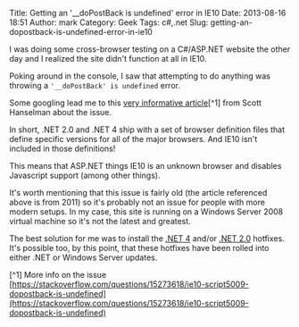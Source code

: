 Title: Getting an '__doPostBack is undefined' error in IE10
Date: 2013-08-16 18:51
Author: mark
Category: Geek
Tags: c#,.net
Slug: getting-an-dopostback-is-undefined-error-in-ie10

I was doing some cross-browser testing on a C#/ASP.NET website the other day and I realized the site didn't function at all in IE10.

Poking around in the console, I saw that attempting to do anything was throwing a `'__doPostBack' is undefined` error.

Some googling lead me to this [very informative article](https://www.hanselman.com/blog/CommentView.aspx?guid=40de7f39-3ff7-4f21-89ab-baa6cdd9d51e#commentstart)[^1] from Scott Hanselman about the issue.

In short, .NET 2.0 and .NET 4 ship with a set of browser definition files that define specific versions for all of the major browsers. And IE10 isn't included in those definitions!

This means that ASP.NET things IE10 is an unknown browser and disables Javascript support (among other things).

It's worth mentioning that this issue is fairly old (the article referenced above is from 2011) so it's probably not an issue for people with more modern setups. In my case, this site is running on a Windows Server 2008 virtual machine so it's not the latest and greatest.

The best solution for me was to install the [.NET 4](https://support.microsoft.com/kb/2600088) and/or [.NET 2.0](https://support.microsoft.com/kb/2608565) hotfixes. It's possible too, by this point, that these hotfixes have been rolled into either .NET or Windows Server updates.

[^1] More info on the issue [https://stackoverflow.com/questions/15273618/ie10-script5009-dopostback-is-undefined](https://stackoverflow.com/questions/15273618/ie10-script5009-dopostback-is-undefined)
